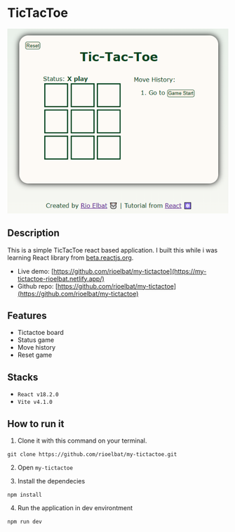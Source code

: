 # TicTacToe

<p align="center">
  <img src="preview.PNG" alt="My Tictactoe Preview">
</p>

## Description

This is a simple TicTacToe react based application. I built this while i was learning React library from [beta.reactjs.org](https://beta.reactjs.org/learn/tutorial-tic-tac-toe#adding-time-travel).

- Live demo: [https://github.com/rioelbat/my-tictactoe](https://my-tictactoe-rioelbat.netlify.app/)
- Github repo: [https://github.com/rioelbat/my-tictactoe](https://github.com/rioelbat/my-tictactoe)

## Features

- Tictactoe board
- Status game
- Move history
- Reset game

## Stacks

- `React v18.2.0`
- `Vite v4.1.0`

## How to run it

1. Clone it with this command on your terminal.

```
git clone https://github.com/rioelbat/my-tictactoe.git
```

2. Open `my-tictactoe`

3. Install the dependecies

```
npm install
```

4. Run the application in dev environtment

```
npm run dev
```
